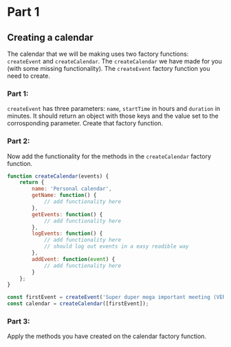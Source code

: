 # Part 1

## Creating a calendar

The calendar that we will be making uses two factory functions: ```createEvent``` and
```createCalendar```. The ```createCalendar``` we have made for you (with some missing functionality). The ```createEvent``` factory function you need to create.

### Part 1:
```createEvent``` has three parameters: ```name```, ```startTime``` in hours and ```duration``` in minutes. It should return an object with those keys and the value set to the corrosponding parameter. Create that factory function.

### Part 2: 
Now add the functionality for the methods in the ```createCalendar```  factory function.

```js
function createCalendar(events) {
    return {
        name: 'Personal calendar',
        getName: function() {
            // add functionality here
        },
        getEvents: function() {
            // add functionality here
        },
        logEvents: function() {
            // add functionality here
            // should log out events in a easy readible way
        },
        addEvent: function(event) {
            // add functionality here
        }
    };
}

const firstEvent = createEvent('Super duper mega important meeting (VERY ImPoRtAnT!!)', 14, 45);
const calendar = createCalendar([firstEvent]);
```

### Part 3:
Apply the methods you have created on the calendar factory function. 